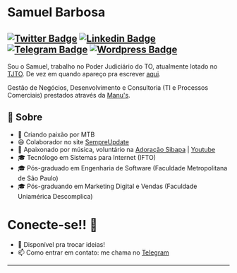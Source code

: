 # Samuel Barbosa
[![Twitter Badge](https://img.shields.io/badge/-@smk_barbosa-1ca0f1?style=flat-square&labelColor=1ca0f1&logo=twitter&logoColor=white&link=https://twitter.com/smk_barbosa)](https://twitter.com/smk_barbosa) [![Linkedin Badge](https://img.shields.io/badge/-smkbarbosa-blue?style=flat-square&logo=Linkedin&logoColor=white&link=https://www.linkedin.com/in/smkbarbosa/)](https://www.linkedin.com/in/smkbarbosa/) [![Telegram Badge](https://img.shields.io/badge/-@smk_barbosa-1ca0f1?style=flat-square&labelColor=ffffff&logo=Telegram&link=https://t.me/smk_barbosa)](https://t.me/smk_barbosa) [![Wordpress Badge](https://img.shields.io/badge/-smk_barbosa-1ca0f1?style=flat-square&labelColor=1ca0f1&logo=wordpress&link=https://smkbarbosa.eti.br)](https://smkbarbosa.eti.br)
---

Sou o Samuel, trabalho no Poder Judiciário do TO, atualmente lotado no [TJTO](https://wwa.tjto.jus.br). De vez em quando apareço pra escrever [aqui](https://smkbarbosa.eti.br).

Gestão de Negócios, Desenvolvimento e Consultoria (TI e Processos Comerciais) prestados através da [Manu's](https://manus.inf.br).

## 🧐 Sobre
- 🚵 Criando paixão por MTB
- 😄 Colaborador no site [SempreUpdate](https://sempreupdate.com.br)
- 🎸 Apaixonado por música, voluntário na [Adoração Sibapa](https://sibapa.com) | [Youtube]()
- 🎓 Tecnólogo em Sistemas para Internet (IFTO) 
- 🎓 Pós-graduado em Engenharia de Software (Faculdade Metropolitana de São Paulo)
- 🎓 Pós-graduando em Marketing Digital e Vendas (Faculdade Uniamérica Descomplica)


# Conecte-se!! 🤔
- 💬 Disponível pra trocar ideias! 
- 📫 Como entrar em contato: me chama no  [Telegram](https://t.me/smk_barbosa)


---


<!--
**smkbarbosa/smkbarbosa** is a ✨ _special_ ✨ repository because its `README.md` (this file) appears on your GitHub profile.

Here are some ideas to get you started:

- 🔭 I’m currently working on ...
- 🌱 I’m currently learning ...
- 👯 I’m looking to collaborate on ...
- 🤔 I’m looking for help with ...
- 💬 Ask me about ...
- 📫 How to reach me: ...
- 😄 Pronouns: ...
- ⚡ Fun fact: ...
-->
